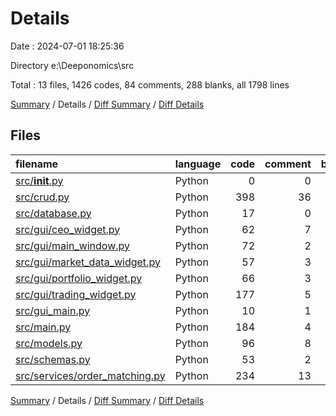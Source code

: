 # Details

Date : 2024-07-01 18:25:36

Directory e:\\Deeponomics\\src

Total : 13 files,  1426 codes, 84 comments, 288 blanks, all 1798 lines

[Summary](results.md) / Details / [Diff Summary](diff.md) / [Diff Details](diff-details.md)

## Files
| filename | language | code | comment | blank | total |
| :--- | :--- | ---: | ---: | ---: | ---: |
| [src/__init__.py](/src/__init__.py) | Python | 0 | 0 | 1 | 1 |
| [src/crud.py](/src/crud.py) | Python | 398 | 36 | 81 | 515 |
| [src/database.py](/src/database.py) | Python | 17 | 0 | 5 | 22 |
| [src/gui/ceo_widget.py](/src/gui/ceo_widget.py) | Python | 62 | 7 | 12 | 81 |
| [src/gui/main_window.py](/src/gui/main_window.py) | Python | 72 | 2 | 13 | 87 |
| [src/gui/market_data_widget.py](/src/gui/market_data_widget.py) | Python | 57 | 3 | 11 | 71 |
| [src/gui/portfolio_widget.py](/src/gui/portfolio_widget.py) | Python | 66 | 3 | 11 | 80 |
| [src/gui/trading_widget.py](/src/gui/trading_widget.py) | Python | 177 | 5 | 30 | 212 |
| [src/gui_main.py](/src/gui_main.py) | Python | 10 | 1 | 2 | 13 |
| [src/main.py](/src/main.py) | Python | 184 | 4 | 28 | 216 |
| [src/models.py](/src/models.py) | Python | 96 | 8 | 26 | 130 |
| [src/schemas.py](/src/schemas.py) | Python | 53 | 2 | 15 | 70 |
| [src/services/order_matching.py](/src/services/order_matching.py) | Python | 234 | 13 | 53 | 300 |

[Summary](results.md) / Details / [Diff Summary](diff.md) / [Diff Details](diff-details.md)